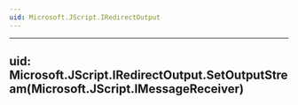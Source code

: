 ```yaml
---
uid: Microsoft.JScript.IRedirectOutput
---
```


---
uid: Microsoft.JScript.IRedirectOutput.SetOutputStream(Microsoft.JScript.IMessageReceiver)
---
